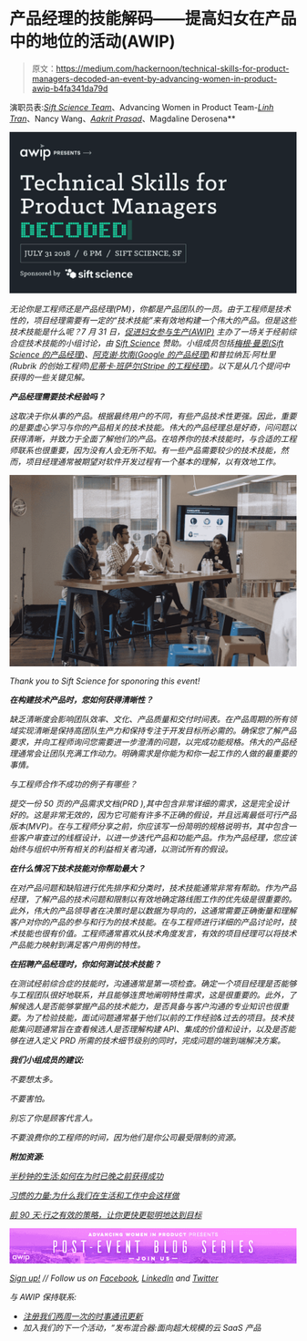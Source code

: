 # 产品经理的技能解码——提高妇女在产品中的地位的活动(AWIP)

> 原文：<https://medium.com/hackernoon/technical-skills-for-product-managers-decoded-an-event-by-advancing-women-in-product-awip-b4fa341da79d>

演职员表:*[*Sift Science Team*](https://siftscience.com)*、Advancing Women in Product Team-*[*Linh Tran*](https://www.linkedin.com/in/linhmtran/)*、Nancy Wang、*[*Aakrit Prasad*](https://www.linkedin.com/in/aakritprasad/)*、Magdaline Derosena**

*![](img/5bbd7bbe4075140143bc178a8f2b1743.png)*

*无论你是工程师还是产品经理(PM)，你都是产品团队的一员。由于工程师是技术性的，项目经理需要有一定的“技术技能”来有效地构建一个伟大的产品。但是这些技术技能是什么呢？7 月 31 日，[促进妇女参与生产(AWIP)](https://www.advancingwomeninproduct.org/) 主办了一场关于经前综合症技术技能的小组讨论，由 [Sift Science](https://siftscience.com/) 赞助。小组成员包括[梅根·曼恩(Sift Science 的产品经理)](https://www.linkedin.com/in/megan-mann-b542a421/)、[阿克谢·坎南(Google 的产品经理)](https://www.linkedin.com/in/akshaykannan/)和普拉纳瓦·阿杜里(Rubrik 的创始工程师)[尼蒂卡·班萨尔(Stripe 的工程经理)](https://www.linkedin.com/in/neetika-bansal-9640a146/)。以下是从几个提问中获得的一些关键见解。*

***产品经理需要技术经验吗？***

*这取决于你从事的产品。根据最终用户的不同，有些产品技术性更强。因此，重要的是要虚心学习与你的产品相关的技术技能。伟大的产品经理总是好奇，问问题以获得清晰，并致力于全面了解他们的产品。在培养你的技术技能时，与合适的工程师联系也很重要，因为没有人会无所不知。有一些产品需要较少的技术技能，然而，项目经理通常被期望对软件开发过程有一个基本的理解，以有效地工作。*

*![](img/351b8680a5348c3d2dae70f51f8089c9.png)*

*Thank you to Sift Science for sponoring this event!*

***在构建技术产品时，您如何获得清晰性？***

*缺乏清晰度会影响团队效率、文化、产品质量和交付时间表。在产品周期的所有领域实现清晰是保持高团队生产力和保持专注于开发目标所必需的。确保您了解产品要求，并向工程师询问您需要进一步澄清的问题，以完成功能规格。伟大的产品经理通常会让团队充满工作动力。明确需求是你能为和你一起工作的人做的最重要的事情。*

*与工程师合作不成功的例子有哪些？*

*提交一份 50 页的产品需求文档(PRD ),其中包含非常详细的需求，这是完全设计好的。这是非常无效的，因为它可能有许多不正确的假设，并且远离最低可行产品版本(MVP)。在与工程师分享之前，你应该写一份简明的规格说明书，其中包含一些客户审查过的线框设计，以进一步迭代产品和功能产品。作为产品经理，您应该始终与组织中所有相关的利益相关者沟通，以测试所有的假设。*

***在什么情况下技术技能对你帮助最大？***

*在对产品问题和缺陷进行优先排序和分类时，技术技能通常非常有帮助。作为产品经理，了解产品的技术问题和限制以有效地确定路线图工作的优先级是很重要的。此外，伟大的产品领导者在决策时是以数据为导向的，这通常需要正确衡量和理解客户对你的产品的参与和行为的技术技能。在与工程师进行详细的产品讨论时，技术技能也很有价值。工程师通常喜欢从技术角度发言，有效的项目经理可以将技术产品能力映射到满足客户用例的特性。*

***在招聘产品经理时，你如何测试技术技能？***

*在测试经前综合症的技能时，沟通通常是第一项检查。确定一个项目经理是否能够与工程团队很好地联系，并且能够连贯地阐明特性需求，这是很重要的。此外，了解候选人是否能够掌握产品的技术能力，是否具备与客户沟通的专业知识也很重要。为了检验技能，面试问题通常基于他们以前的工作经验&过去的项目。技术技能集问题通常旨在查看候选人是否理解构建 API、集成的价值和设计，以及是否能够在进入定义 PRD 所需的技术细节级别的同时，完成问题的端到端解决方案。*

***我们小组成员的建议:***

*不要想太多。*

*不要害怕。*

*别忘了你是顾客代言人。*

*不要浪费你的工程师的时间，因为他们是你公司最受限制的资源。*

***附加资源:***

*[半秒钟的生活:如何在为时已晚之前获得成功](https://www.amazon.com/Life-Half-Second-Achieve-Success-ebook/dp/B00FZFB2OI)*

*[习惯的力量:为什么我们在生活和工作中会这样做](https://www.amazon.com/Power-Habit-What-Life-Business-ebook/dp/B0055PGUYU)*

*[前 90 天:行之有效的策略，让你更快更聪明地达到目标](https://www.amazon.com/First-90-Days-Strategies-Expanded/dp/1422188612)*

*![](img/023669c2ca1db7a8b7c75b9432186998.png)*

*[Sign up!](https://www.advancingwomeninproduct.org) // Follow us on [Facebook](https://www.facebook.com/advancingwomeninproduct/), [LinkedIn](https://www.linkedin.com/company/18170634/) and [Twitter](https://twitter.com/theAWIP)*

*与 AWIP 保持联系:*

*   *[注册我们两周一次的时事通讯更新](http://eepurl.com/c4NaOH)*
*   *加入我们的下一个活动，“发布混合器:面向超大规模的云 SaaS 产品*